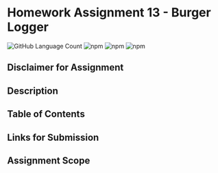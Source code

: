 # Homework Assignment 13 - Burger Logger

![GitHub Language Count](https://img.shields.io/github/languages/count/KEDuran/Burger_Logger?label=Languages%20Used&logo=GitHub)
![npm](https://img.shields.io/npm/v/mysql?color=green&label=MySQL&logo=NPM&logoColor=white)
![npm](https://img.shields.io/npm/v/express?color=yellow&label=Express&logo=NPM&logoColor=white)
![npm](https://img.shields.io/npm/v/express-handlebars?color=violet&label=Express-handlebars&logo=NPM&logoColor=white)

## Disclaimer for Assignment

## Description

## Table of Contents

## Links for Submission

## Assignment Scope
